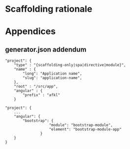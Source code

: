 Scaffolding rationale
=====================

Appendices
==========

generator.json addendum
-------------------
```
"project": {
	"type" : "{scaffolding-only|spa|directive|module}",
	"name" : {
		"long": "Application name",
		"slug": "application-name",
	},
	"root" : "/src/app",
	"angular" : {
		"prefix" : "afkl"
	}
```

~~~~~~~~~~~~~~~~~~~~~~~~~~~~~~~~~~~~~~~~~~~~~~~~~~~~~~~~~~~~~~~~~~~~~~~~~~~~~~~~
"project": {
    ...
    "angular": {
        "bootstrap": {
					"module": "bootstrap-module",
					"element": "bootstrap-module-app"
				}
    }
}
~~~~~~~~~~~~~~~~~~~~~~~~~~~~~~~~~~~~~~~~~~~~~~~~~~~~~~~~~~~~~~~~~~~~~~~~~~~~~~~~

